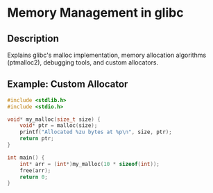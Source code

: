 # Memory Management in glibc

## Description
Explains glibc's malloc implementation, memory allocation algorithms (ptmalloc2), debugging tools, and custom allocators.

## Example: Custom Allocator
```c
#include <stdlib.h>
#include <stdio.h>

void* my_malloc(size_t size) {
    void* ptr = malloc(size);
    printf("Allocated %zu bytes at %p\n", size, ptr);
    return ptr;
}

int main() {
    int* arr = (int*)my_malloc(10 * sizeof(int));
    free(arr);
    return 0;
}
```
